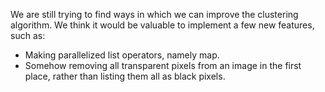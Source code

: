 We are still trying to find ways in which we can improve the clustering algorithm.
We think it would be valuable to implement a few new features, such as:
* Making parallelized list operators, namely map.
* Somehow removing all transparent pixels from an image in the first place, rather than listing them all as black pixels.